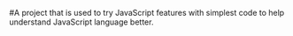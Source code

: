 #A project that is used to try JavaScript features with simplest code to help understand JavaScript language better.